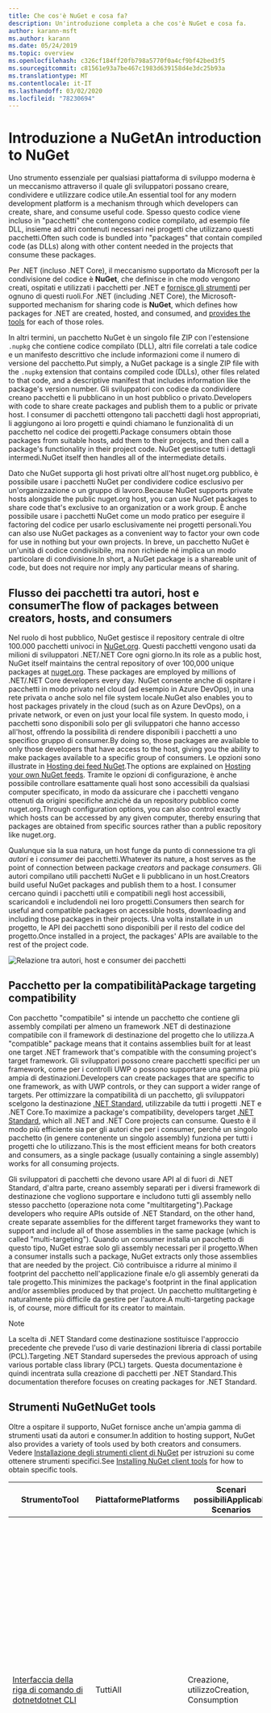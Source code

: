 ```yaml
---
title: Che cos'è NuGet e cosa fa?
description: Un'introduzione completa a che cos'è NuGet e cosa fa.
author: karann-msft
ms.author: karann
ms.date: 05/24/2019
ms.topic: overview
ms.openlocfilehash: c326cf184ff20fb798a5770f0a4cf9bf42bed3f5
ms.sourcegitcommit: c81561e93a7be467c1983d639158d4e3dc25b93a
ms.translationtype: MT
ms.contentlocale: it-IT
ms.lasthandoff: 03/02/2020
ms.locfileid: "78230694"
---
```

# <a name="an-introduction-to-nuget"></a><span data-ttu-id="041c3-103">Introduzione a NuGet</span><span class="sxs-lookup"><span data-stu-id="041c3-103">An introduction to NuGet</span></span>

<span data-ttu-id="041c3-104">Uno strumento essenziale per qualsiasi piattaforma di sviluppo moderna è un meccanismo attraverso il quale gli sviluppatori possano creare, condividere e utilizzare codice utile.</span><span class="sxs-lookup"><span data-stu-id="041c3-104">An essential tool for any modern development platform is a mechanism through which developers can create, share, and consume useful code.</span></span> <span data-ttu-id="041c3-105">Spesso questo codice viene incluso in "pacchetti" che contengono codice compilato, ad esempio file DLL, insieme ad altri contenuti necessari nei progetti che utilizzano questi pacchetti.</span><span class="sxs-lookup"><span data-stu-id="041c3-105">Often such code is bundled into "packages" that contain compiled code (as DLLs) along with other content needed in the projects that consume these packages.</span></span>

<span data-ttu-id="041c3-106">Per .NET (incluso .NET Core), il meccanismo supportato da Microsoft per la condivisione del codice è **NuGet**, che definisce in che modo vengono creati, ospitati e utilizzati i pacchetti per .NET e [fornisce gli strumenti](install-nuget-client-tools.md) per ognuno di questi ruoli.</span><span class="sxs-lookup"><span data-stu-id="041c3-106">For .NET (including .NET Core), the Microsoft-supported mechanism for sharing code is **NuGet**, which defines how packages for .NET are created, hosted, and consumed, and [provides the tools](install-nuget-client-tools.md) for each of those roles.</span></span>

<span data-ttu-id="041c3-107">In altri termini, un pacchetto NuGet è un singolo file ZIP con l'estensione `.nupkg` che contiene codice compilato (DLL), altri file correlati a tale codice e un manifesto descrittivo che include informazioni come il numero di versione del pacchetto.</span><span class="sxs-lookup"><span data-stu-id="041c3-107">Put simply, a NuGet package is a single ZIP file with the `.nupkg` extension that contains compiled code (DLLs), other files related to that code, and a descriptive manifest that includes information like the package's version number.</span></span> <span data-ttu-id="041c3-108">Gli sviluppatori con codice da condividere creano pacchetti e li pubblicano in un host pubblico o privato.</span><span class="sxs-lookup"><span data-stu-id="041c3-108">Developers with code to share create packages and publish them to a public or private host.</span></span> <span data-ttu-id="041c3-109">I consumer di pacchetti ottengono tali pacchetti dagli host appropriati, li aggiungono ai loro progetti e quindi chiamano le funzionalità di un pacchetto nel codice dei progetti.</span><span class="sxs-lookup"><span data-stu-id="041c3-109">Package consumers obtain those packages from suitable hosts, add them to their projects, and then call a package's functionality in their project code.</span></span> <span data-ttu-id="041c3-110">NuGet gestisce tutti i dettagli intermedi.</span><span class="sxs-lookup"><span data-stu-id="041c3-110">NuGet itself then handles all of the intermediate details.</span></span>

<span data-ttu-id="041c3-111">Dato che NuGet supporta gli host privati oltre all'host nuget.org pubblico, è possibile usare i pacchetti NuGet per condividere codice esclusivo per un'organizzazione o un gruppo di lavoro.</span><span class="sxs-lookup"><span data-stu-id="041c3-111">Because NuGet supports private hosts alongside the public nuget.org host, you can use NuGet packages to share code that's exclusive to an organization or a work group.</span></span> <span data-ttu-id="041c3-112">È anche possibile usare i pacchetti NuGet come un modo pratico per eseguire il factoring del codice per usarlo esclusivamente nei progetti personali.</span><span class="sxs-lookup"><span data-stu-id="041c3-112">You can also use NuGet packages as a convenient way to factor your own code for use in nothing but your own projects.</span></span> <span data-ttu-id="041c3-113">In breve, un pacchetto NuGet è un'unità di codice condivisibile, ma non richiede né implica un modo particolare di condivisione.</span><span class="sxs-lookup"><span data-stu-id="041c3-113">In short, a NuGet package is a shareable unit of code, but does not require nor imply any particular means of sharing.</span></span>

## <a name="the-flow-of-packages-between-creators-hosts-and-consumers"></a><span data-ttu-id="041c3-114">Flusso dei pacchetti tra autori, host e consumer</span><span class="sxs-lookup"><span data-stu-id="041c3-114">The flow of packages between creators, hosts, and consumers</span></span>

<span data-ttu-id="041c3-115">Nel ruolo di host pubblico, NuGet gestisce il repository centrale di oltre 100.000 pacchetti univoci in [NuGet.org](https://www.nuget.org). Questi pacchetti vengono usati da milioni di sviluppatori .NET/.NET Core ogni giorno.</span><span class="sxs-lookup"><span data-stu-id="041c3-115">In its role as a public host, NuGet itself maintains the central repository of over 100,000 unique packages at [nuget.org](https://www.nuget.org). These packages are employed by millions of .NET/.NET Core developers every day.</span></span> <span data-ttu-id="041c3-116">NuGet consente anche di ospitare i pacchetti in modo privato nel cloud (ad esempio in Azure DevOps), in una rete privata o anche solo nel file system locale.</span><span class="sxs-lookup"><span data-stu-id="041c3-116">NuGet also enables you to host packages privately in the cloud (such as on Azure DevOps), on a private network, or even on just your local file system.</span></span> <span data-ttu-id="041c3-117">In questo modo, i pacchetti sono disponibili solo per gli sviluppatori che hanno accesso all'host, offrendo la possibilità di rendere disponibili i pacchetti a uno specifico gruppo di consumer.</span><span class="sxs-lookup"><span data-stu-id="041c3-117">By doing so, those packages are available to only those developers that have access to the host, giving you the ability to make packages available to a specific group of consumers.</span></span> <span data-ttu-id="041c3-118">Le opzioni sono illustrate in [Hosting dei feed NuGet](hosting-packages/overview.md).</span><span class="sxs-lookup"><span data-stu-id="041c3-118">The options are explained on [Hosting your own NuGet feeds](hosting-packages/overview.md).</span></span> <span data-ttu-id="041c3-119">Tramite le opzioni di configurazione, è anche possibile controllare esattamente quali host sono accessibili da qualsiasi computer specificato, in modo da assicurare che i pacchetti vengano ottenuti da origini specifiche anziché da un repository pubblico come nuget.org.</span><span class="sxs-lookup"><span data-stu-id="041c3-119">Through configuration options, you can also control exactly which hosts can be accessed by any given computer, thereby ensuring that packages are obtained from specific sources rather than a public repository like nuget.org.</span></span>

<span data-ttu-id="041c3-120">Qualunque sia la sua natura, un host funge da punto di connessione tra gli *autori* e i *consumer* dei pacchetti.</span><span class="sxs-lookup"><span data-stu-id="041c3-120">Whatever its nature, a host serves as the point of connection between package *creators* and package *consumers*.</span></span> <span data-ttu-id="041c3-121">Gli autori compilano utili pacchetti NuGet e li pubblicano in un host.</span><span class="sxs-lookup"><span data-stu-id="041c3-121">Creators build useful NuGet packages and publish them to a host.</span></span> <span data-ttu-id="041c3-122">I consumer cercano quindi i pacchetti utili e compatibili negli host accessibili, scaricandoli e includendoli nei loro progetti.</span><span class="sxs-lookup"><span data-stu-id="041c3-122">Consumers then search for useful and compatible packages on accessible hosts, downloading and including those packages in their projects.</span></span> <span data-ttu-id="041c3-123">Una volta installate in un progetto, le API dei pacchetti sono disponibili per il resto del codice del progetto.</span><span class="sxs-lookup"><span data-stu-id="041c3-123">Once installed in a project, the packages' APIs are available to the rest of the project code.</span></span>

![Relazione tra autori, host e consumer dei pacchetti](media/nuget-roles.png)

## <a name="package-targeting-compatibility"></a><span data-ttu-id="041c3-125">Pacchetto per la compatibilità</span><span class="sxs-lookup"><span data-stu-id="041c3-125">Package targeting compatibility</span></span>

<span data-ttu-id="041c3-126">Con pacchetto "compatibile" si intende un pacchetto che contiene gli assembly compilati per almeno un framework .NET di destinazione compatibile con il framework di destinazione del progetto che lo utilizza.</span><span class="sxs-lookup"><span data-stu-id="041c3-126">A "compatible" package means that it contains assemblies built for at least one target .NET framework that's compatible with the consuming project's target framework.</span></span> <span data-ttu-id="041c3-127">Gli sviluppatori possono creare pacchetti specifici per un framework, come per i controlli UWP o possono supportare una gamma più ampia di destinazioni.</span><span class="sxs-lookup"><span data-stu-id="041c3-127">Developers can create packages that are specific to one framework, as with UWP controls, or they can support a wider range of targets.</span></span> <span data-ttu-id="041c3-128">Per ottimizzare la compatibilità di un pacchetto, gli sviluppatori scelgono la destinazione [.NET Standard](/dotnet/standard/net-standard), utilizzabile da tutti i progetti .NET e .NET Core.</span><span class="sxs-lookup"><span data-stu-id="041c3-128">To maximize a package's compatibility, developers target [.NET Standard](/dotnet/standard/net-standard), which all .NET and .NET Core projects can consume.</span></span> <span data-ttu-id="041c3-129">Questo è il modo più efficiente sia per gli autori che per i consumer, perché un singolo pacchetto (in genere contenente un singolo assembly) funziona per tutti i progetti che lo utilizzano.</span><span class="sxs-lookup"><span data-stu-id="041c3-129">This is the most efficient means for both creators and consumers, as a single package (usually containing a single assembly) works for all consuming projects.</span></span>

<span data-ttu-id="041c3-130">Gli sviluppatori di pacchetti che devono usare API al di fuori di .NET Standard, d'altra parte, creano assembly separati per i diversi framework di destinazione che vogliono supportare e includono tutti gli assembly nello stesso pacchetto (operazione nota come "multitargeting").</span><span class="sxs-lookup"><span data-stu-id="041c3-130">Package developers who require APIs outside of .NET Standard, on the other hand, create separate assemblies for the different target frameworks they want to support and include all of those assemblies in the same package (which is called "multi-targeting").</span></span> <span data-ttu-id="041c3-131">Quando un consumer installa un pacchetto di questo tipo, NuGet estrae solo gli assembly necessari per il progetto.</span><span class="sxs-lookup"><span data-stu-id="041c3-131">When a consumer installs such a package, NuGet extracts only those assemblies that are needed by the project.</span></span> <span data-ttu-id="041c3-132">Ciò contribuisce a ridurre al minimo il footprint del pacchetto nell'applicazione finale e/o gli assembly generati da tale progetto.</span><span class="sxs-lookup"><span data-stu-id="041c3-132">This minimizes the package's footprint in the final application and/or assemblies produced by that project.</span></span> <span data-ttu-id="041c3-133">Un pacchetto multitargeting è naturalmente più difficile da gestire per l'autore.</span><span class="sxs-lookup"><span data-stu-id="041c3-133">A multi-targeting package is, of course, more difficult for its creator to maintain.</span></span>

> [!Note]
> <span data-ttu-id="041c3-134">La scelta di .NET Standard come destinazione sostituisce l'approccio precedente che prevede l'uso di varie destinazioni libreria di classi portabile (PCL).</span><span class="sxs-lookup"><span data-stu-id="041c3-134">Targeting .NET Standard supersedes the previous approach of using various portable class library (PCL) targets.</span></span> <span data-ttu-id="041c3-135">Questa documentazione è quindi incentrata sulla creazione di pacchetti per .NET Standard.</span><span class="sxs-lookup"><span data-stu-id="041c3-135">This documentation therefore focuses on creating packages for .NET Standard.</span></span>

## <a name="nuget-tools"></a><span data-ttu-id="041c3-136">Strumenti NuGet</span><span class="sxs-lookup"><span data-stu-id="041c3-136">NuGet tools</span></span>

<span data-ttu-id="041c3-137">Oltre a ospitare il supporto, NuGet fornisce anche un'ampia gamma di strumenti usati da autori e consumer.</span><span class="sxs-lookup"><span data-stu-id="041c3-137">In addition to hosting support, NuGet also provides a variety of tools used by both creators and consumers.</span></span> <span data-ttu-id="041c3-138">Vedere [Installazione degli strumenti client di NuGet](install-nuget-client-tools.md) per istruzioni su come ottenere strumenti specifici.</span><span class="sxs-lookup"><span data-stu-id="041c3-138">See [Installing NuGet client tools](install-nuget-client-tools.md) for how to obtain specific tools.</span></span>

| <span data-ttu-id="041c3-139">Strumento</span><span class="sxs-lookup"><span data-stu-id="041c3-139">Tool</span></span> | <span data-ttu-id="041c3-140">Piattaforme</span><span class="sxs-lookup"><span data-stu-id="041c3-140">Platforms</span></span> | <span data-ttu-id="041c3-141">Scenari possibili</span><span class="sxs-lookup"><span data-stu-id="041c3-141">Applicable Scenarios</span></span> | <span data-ttu-id="041c3-142">Descrizione</span><span class="sxs-lookup"><span data-stu-id="041c3-142">Description</span></span> |
| --- | --- | --- | --- |
| [<span data-ttu-id="041c3-143">Interfaccia della riga di comando di dotnet</span><span class="sxs-lookup"><span data-stu-id="041c3-143">dotnet CLI</span></span>](consume-packages/install-use-packages-dotnet-cli.md) | <span data-ttu-id="041c3-144">Tutti</span><span class="sxs-lookup"><span data-stu-id="041c3-144">All</span></span> | <span data-ttu-id="041c3-145">Creazione, utilizzo</span><span class="sxs-lookup"><span data-stu-id="041c3-145">Creation, Consumption</span></span> | <span data-ttu-id="041c3-146">Strumento della riga di comando per librerie .NET Core e .NET Standard e per progetti in stile SDK destinati a .NET Framework (vedere [Attributo Sdk](/dotnet/core/tools/csproj#additions)).</span><span class="sxs-lookup"><span data-stu-id="041c3-146">CLI tool for .NET Core and .NET Standard libraries, and for SDK-style projects that target .NET Framework (see [SDK attribute](/dotnet/core/tools/csproj#additions)).</span></span> <span data-ttu-id="041c3-147">Fornisce determinate funzionalità dell'interfaccia della riga di comando di NuGet direttamente all'interno della toolchain di .NET Core.</span><span class="sxs-lookup"><span data-stu-id="041c3-147">Provides certain NuGet CLI capabilities directly within the .NET Core tool chain.</span></span> <span data-ttu-id="041c3-148">Come per l'interfaccia della riga di comando di `nuget.exe`, l'interfaccia della riga di comando di dotnet non interagisce con i progetti di Visual Studio.</span><span class="sxs-lookup"><span data-stu-id="041c3-148">As with the `nuget.exe` CLI, the dotnet CLI does not interact with Visual Studio projects.</span></span> |
| [<span data-ttu-id="041c3-149">Interfaccia della riga di comando di nuget.exe</span><span class="sxs-lookup"><span data-stu-id="041c3-149">nuget.exe CLI</span></span>](consume-packages/install-use-packages-nuget-cli.md) | <span data-ttu-id="041c3-150">Tutti</span><span class="sxs-lookup"><span data-stu-id="041c3-150">All</span></span> | <span data-ttu-id="041c3-151">Creazione, utilizzo</span><span class="sxs-lookup"><span data-stu-id="041c3-151">Creation, Consumption</span></span> | <span data-ttu-id="041c3-152">Strumento della riga di comando per librerie .NET Framework e per i progetti non in stile SDK destinati alle librerie .NET Standard.</span><span class="sxs-lookup"><span data-stu-id="041c3-152">CLI tool for .NET Framework libraries and non-SDK-style projects that target .NET Standard libraries.</span></span> <span data-ttu-id="041c3-153">Fornisce tutte le funzionalità di NuGet, con alcuni comandi applicabili in modo specifico agli autori dei pacchetti, altri applicabili solo ai consumer e altri ancora applicabili a entrambi.</span><span class="sxs-lookup"><span data-stu-id="041c3-153">Provides all NuGet capabilities, with some commands applying specifically to package creators, some applying only to consumers, and others applying to both.</span></span> <span data-ttu-id="041c3-154">Ad esempio, gli autori dei pacchetti usano il comando `nuget pack` per creare un pacchetto da vari assembly e file correlati, i consumer dei pacchetti usano `nuget install` per includere i pacchetti in una cartella di progetto e tutti gli utenti usano `nuget config` per impostare le variabili di configurazione di NuGet.</span><span class="sxs-lookup"><span data-stu-id="041c3-154">For example, package creators use the `nuget pack` command to create a package from various assemblies and related files, package consumers use `nuget install` to include packages in a project folder, and everyone uses `nuget config` to set NuGet configuration variables.</span></span> <span data-ttu-id="041c3-155">In quanto strumento indipendente dalla piattaforma, l'interfaccia della riga di comando di NuGet non interagisce con i progetti di Visual Studio.</span><span class="sxs-lookup"><span data-stu-id="041c3-155">As a platform-agnostic tool, the NuGet CLI does not interact with Visual Studio projects.</span></span> |
| [<span data-ttu-id="041c3-156">Console di gestione pacchetti</span><span class="sxs-lookup"><span data-stu-id="041c3-156">Package Manager Console</span></span>](consume-packages/install-use-packages-powershell.md) | <span data-ttu-id="041c3-157">Visual Studio su Windows</span><span class="sxs-lookup"><span data-stu-id="041c3-157">Visual Studio on Windows</span></span> | <span data-ttu-id="041c3-158">Consumo</span><span class="sxs-lookup"><span data-stu-id="041c3-158">Consumption</span></span> | <span data-ttu-id="041c3-159">Fornisce i [comandi di PowerShell](reference/Powershell-Reference.md) per l'installazione e la gestione dei pacchetti nei progetti Visual Studio.</span><span class="sxs-lookup"><span data-stu-id="041c3-159">Provides [PowerShell commands](reference/Powershell-Reference.md) for installing and managing packages in Visual Studio projects.</span></span> |
| [<span data-ttu-id="041c3-160">Interfaccia utente di Gestione pacchetti</span><span class="sxs-lookup"><span data-stu-id="041c3-160">Package Manager UI</span></span>](consume-packages/install-use-packages-visual-studio.md) | <span data-ttu-id="041c3-161">Visual Studio su Windows</span><span class="sxs-lookup"><span data-stu-id="041c3-161">Visual Studio on Windows</span></span> | <span data-ttu-id="041c3-162">Consumo</span><span class="sxs-lookup"><span data-stu-id="041c3-162">Consumption</span></span> | <span data-ttu-id="041c3-163">Fornisce un'interfaccia utente di facile utilizzo per l'installazione e la gestione dei pacchetti nei progetti Visual Studio.</span><span class="sxs-lookup"><span data-stu-id="041c3-163">Provides an easy-to-use UI for installing and managing packages in Visual Studio projects.</span></span> |
| [<span data-ttu-id="041c3-164">Interfaccia utente di Gestisci pacchetti NuGet</span><span class="sxs-lookup"><span data-stu-id="041c3-164">Manage NuGet UI</span></span>](/visualstudio/mac/nuget-walkthrough) | <span data-ttu-id="041c3-165">Visual Studio per Mac</span><span class="sxs-lookup"><span data-stu-id="041c3-165">Visual Studio for Mac</span></span> | <span data-ttu-id="041c3-166">Consumo</span><span class="sxs-lookup"><span data-stu-id="041c3-166">Consumption</span></span> | <span data-ttu-id="041c3-167">Fornisce un'interfaccia utente di semplice utilizzo per l'installazione e la gestione dei pacchetti nei progetti di Visual Studio per Mac.</span><span class="sxs-lookup"><span data-stu-id="041c3-167">Provide an easy-to-use UI for installing and managing packages in Visual Studio for Mac projects.</span></span> |
| [<span data-ttu-id="041c3-168">MSBuild</span><span class="sxs-lookup"><span data-stu-id="041c3-168">MSBuild</span></span>](reference/msbuild-targets.md) | <span data-ttu-id="041c3-169">Windows</span><span class="sxs-lookup"><span data-stu-id="041c3-169">Windows</span></span> | <span data-ttu-id="041c3-170">Creazione, utilizzo</span><span class="sxs-lookup"><span data-stu-id="041c3-170">Creation, Consumption</span></span> | <span data-ttu-id="041c3-171">Fornisce la possibilità di creare pacchetti e ripristinare quelli usati in un progetto direttamente tramite la toolchain di MSBuild.</span><span class="sxs-lookup"><span data-stu-id="041c3-171">Provides the ability to create packages and restore packages used in a project directly through the MSBuild tool chain.</span></span> |

<span data-ttu-id="041c3-172">Come si può notare, gli strumenti NuGet da usare variano notevolmente in base al fatto che si stiano creando, utilizzando o pubblicando i pacchetti, oltre che in base alla piattaforma in uso.</span><span class="sxs-lookup"><span data-stu-id="041c3-172">As you can see, the NuGet tools you work with depend greatly on whether you're creating, consuming, or publishing packages, and the platform on which you're working.</span></span> <span data-ttu-id="041c3-173">Gli autori dei pacchetti in genere sono anche consumer, dal momento che compilano sulla base di funzionalità disponibili in altri pacchetti NuGet.</span><span class="sxs-lookup"><span data-stu-id="041c3-173">Package creators are typically also consumers, as they build on top of functionality that exists in other NuGet packages.</span></span> <span data-ttu-id="041c3-174">E tali pacchetti, naturalmente, possono dipendere a loro volta da altri.</span><span class="sxs-lookup"><span data-stu-id="041c3-174">And those packages, of course, may in turn depend on still others.</span></span>

<span data-ttu-id="041c3-175">Per altre informazioni, iniziare con gli articoli [Flusso di lavoro della creazione di pacchetti](create-packages/Overview-and-Workflow.md) e [Flusso di lavoro dell'utilizzo di pacchetti](consume-packages/Overview-and-Workflow.md).</span><span class="sxs-lookup"><span data-stu-id="041c3-175">For more information, start with the [Package creation workflow](create-packages/Overview-and-Workflow.md) and [Package consumption workflow](consume-packages/Overview-and-Workflow.md) articles.</span></span>

## <a name="managing-dependencies"></a><span data-ttu-id="041c3-176">Gestione delle dipendenze</span><span class="sxs-lookup"><span data-stu-id="041c3-176">Managing dependencies</span></span>

<span data-ttu-id="041c3-177">La possibilità di riutilizzare facilmente il lavoro di altri utenti è una delle funzionalità più utili di un sistema di gestione pacchetti.</span><span class="sxs-lookup"><span data-stu-id="041c3-177">The ability to easily build on the work of others is one of most powerful features of a package management system.</span></span> <span data-ttu-id="041c3-178">Di conseguenza, la maggior parte delle operazioni eseguite da NuGet è correlata alla gestione di tale albero delle dipendenze, o "grafico", per conto di un progetto.</span><span class="sxs-lookup"><span data-stu-id="041c3-178">Accordingly, much of what NuGet does is managing that dependency tree or "graph" on behalf of a project.</span></span> <span data-ttu-id="041c3-179">Detto in parole più semplici, sarà necessario preoccuparsi solo dei pacchetti che si usano direttamente in un progetto.</span><span class="sxs-lookup"><span data-stu-id="041c3-179">Simply said, you need only concern yourself with those packages that you're directly using in a project.</span></span> <span data-ttu-id="041c3-180">Se uno di questi pacchetti utilizza altri pacchetti (che possono a loro volta utilizzare altri pacchetti), NuGet si occupa di tutte queste dipendenze di livello inferiore.</span><span class="sxs-lookup"><span data-stu-id="041c3-180">If any of those packages themselves consume other packages (which can, in turn, consume still others), NuGet takes care of all those down-level dependencies.</span></span>

<span data-ttu-id="041c3-181">La figura seguente mostra un progetto che dipende da cinque pacchetti, che a loro volta dipendono da un numero di altri pacchetti.</span><span class="sxs-lookup"><span data-stu-id="041c3-181">The following image shows a project that depends on five packages, which in turn depend on a number of others.</span></span>

![Esempio di grafico dipendenze di NuGet per un progetto .NET](media/dependency-graph.png)

<span data-ttu-id="041c3-183">Si noti che alcuni pacchetti compaiono più volte nel grafico dipendenze.</span><span class="sxs-lookup"><span data-stu-id="041c3-183">Notice that some packages appear multiple times in the dependency graph.</span></span> <span data-ttu-id="041c3-184">Ad esempio, sono visibili tre diversi consumer del pacchetto B e ogni consumer potrebbe anche specificare una versione diversa per tale pacchetto (non riportato nella figura).</span><span class="sxs-lookup"><span data-stu-id="041c3-184">For example, there are three different consumers of package B, and each consumer might also specify a different version for that package (not shown).</span></span> <span data-ttu-id="041c3-185">Si tratta di una situazione comune, in particolare per i pacchetti usati diffusamente.</span><span class="sxs-lookup"><span data-stu-id="041c3-185">This is a common occurrence, especially for widely-used packages.</span></span> <span data-ttu-id="041c3-186">Fortunatamente NuGet esegue tutte le operazioni necessarie per determinare esattamente quale versione del pacchetto B soddisfi tutti i consumer.</span><span class="sxs-lookup"><span data-stu-id="041c3-186">NuGet fortunately does all the hard work to determine exactly which version of package B satisfies all consumers.</span></span> <span data-ttu-id="041c3-187">NuGet fa quindi lo stesso per tutti gli altri pacchetti, indipendentemente dal livello di profondità del grafico dipendenze.</span><span class="sxs-lookup"><span data-stu-id="041c3-187">NuGet then does the same for all other packages, no matter how deep the dependency graph.</span></span>

<span data-ttu-id="041c3-188">Per maggiori dettagli sul funzionamento di questo servizio in NuGet, vedere [Risoluzione delle dipendenze](concepts/dependency-resolution.md).</span><span class="sxs-lookup"><span data-stu-id="041c3-188">For more details on how NuGet performs this service, see [Dependency resolution](concepts/dependency-resolution.md).</span></span>

## <a name="tracking-references-and-restoring-packages"></a><span data-ttu-id="041c3-189">Rilevamento dei riferimenti e ripristino dei pacchetti</span><span class="sxs-lookup"><span data-stu-id="041c3-189">Tracking references and restoring packages</span></span>

<span data-ttu-id="041c3-190">Dal momento che i progetti possono essere spostati facilmente tra computer degli sviluppatori, repository del controllo del codice sorgente, server di compilazione e così via, è estremamente poco pratico mantenere gli assembly binari dei pacchetti NuGet associati direttamente a un progetto.</span><span class="sxs-lookup"><span data-stu-id="041c3-190">Because projects can easily move between developer computers, source control repositories, build servers, and so forth, it's highly impractical to keep the binary assemblies of NuGet packages directly bound to a project.</span></span> <span data-ttu-id="041c3-191">In questo modo, ogni copia del progetto avrebbe dimensioni inutilmente molto grandi, con conseguente spreco di spazio nei repository del controllo del codice sorgente.</span><span class="sxs-lookup"><span data-stu-id="041c3-191">Doing so would make each copy of the project unnecessarily bloated (and thereby waste space in source control repositories).</span></span> <span data-ttu-id="041c3-192">Risulterebbe anche molto difficile aggiornare i file binari del pacchetto a versioni più recenti, perché gli aggiornamenti dovrebbero essere applicati a tutte le copie del progetto.</span><span class="sxs-lookup"><span data-stu-id="041c3-192">It would also make it very difficult to update package binaries to newer versions as updates would have to be applied across all copies of the project.</span></span>

<span data-ttu-id="041c3-193">NuGet gestisce invece un semplice elenco di riferimento dei pacchetti da cui dipende un progetto, incluse sia le dipendenze di primo livello che quelle di livello inferiore.</span><span class="sxs-lookup"><span data-stu-id="041c3-193">NuGet instead maintains a simple reference list of the packages upon which a project depends, including both top-level and down-level dependencies.</span></span> <span data-ttu-id="041c3-194">Ovvero, quando si installa un pacchetto da un host in un progetto, NuGet registra l'identificatore del pacchetto e il numero di versione nell'elenco di riferimento.</span><span class="sxs-lookup"><span data-stu-id="041c3-194">That is, whenever you install a package from some host into a project, NuGet records the package identifier and version number in the reference list.</span></span> <span data-ttu-id="041c3-195">La disinstallazione di un pacchetto è naturalmente rimossa dall'elenco. NuGet fornisce quindi un mezzo per ripristinare tutti i pacchetti a cui si fa riferimento su richiesta, come descritto in [ripristino di pacchetti](consume-packages/package-restore.md).</span><span class="sxs-lookup"><span data-stu-id="041c3-195">(Uninstalling a package, of course, removes it from the list.) NuGet then provides a means to restore all referenced packages upon request, as described on [Package restore](consume-packages/package-restore.md).</span></span>

![Nell'installazione del pacchetto viene creato un elenco di riferimenti NuGet che può essere usato per ripristinare i pacchetti in un'altra posizione.](media/nuget-restore.png)

<span data-ttu-id="041c3-197">Con solo questo elenco di riferimenti, NuGet può quindi reinstallare, ovvero &mdash;ripristinare \*, successivamente tutti questi pacchetti da host pubblici e/o privati.</span><span class="sxs-lookup"><span data-stu-id="041c3-197">With only the reference list, NuGet can then reinstall&mdash;that is, *restore*&mdash;all of those packages from public and/or private hosts at any later time.</span></span> <span data-ttu-id="041c3-198">Quando si esegue il commit di un progetto nel controllo del codice sorgente o lo si condivide in qualsiasi altro modo, è necessario includere solo l'elenco dei riferimenti e non occorre escludere eventuali file binari dei pacchetti (vedere [Pacchetti e controllo del codice sorgente](consume-packages/packages-and-source-control.md)).</span><span class="sxs-lookup"><span data-stu-id="041c3-198">When committing a project to source control, or sharing it in some other way, you include only the reference list and exclude any package binaries (see [Packages and source control](consume-packages/packages-and-source-control.md).)</span></span>

<span data-ttu-id="041c3-199">Il computer che riceve un progetto, ad esempio un server di compilazione che ottiene una copia del progetto come parte di un sistema di distribuzione automatica, chiede semplicemente a NuGet di ripristinare le dipendenze ogni volta che sono necessarie.</span><span class="sxs-lookup"><span data-stu-id="041c3-199">The computer that receives a project, such as a build server obtaining a copy of the project as part of an automated deployment system, simply asks NuGet to restore dependencies whenever they're needed.</span></span> <span data-ttu-id="041c3-200">Sistemi di compilazione come Azure DevOps prevedono passaggi di "ripristino NuGet" per questo esatto scopo.</span><span class="sxs-lookup"><span data-stu-id="041c3-200">Build systems like Azure DevOps provide "NuGet restore" steps for this exact purpose.</span></span> <span data-ttu-id="041c3-201">Analogamente, quando gli sviluppatori ottengono una copia di un progetto (come avviene nel caso della clonazione di un repository), possono richiamare un comando come `nuget restore` (interfaccia della riga di comando di NuGet), `dotnet restore` (interfaccia della riga di comando di dotnet), o `Install-Package` (console di Gestione pacchetti) per ottenere tutti i pacchetti necessari.</span><span class="sxs-lookup"><span data-stu-id="041c3-201">Similarly, when developers obtain a copy of a project (as when cloning a repository), they can invoke command like `nuget restore` (NuGet CLI), `dotnet restore` (dotnet CLI), or `Install-Package` (Package Manager Console) to obtain all the necessary packages.</span></span> <span data-ttu-id="041c3-202">Visual Studio, per la propria parte, ripristina automaticamente i pacchetti quando compila un progetto, a condizione che il ripristino automatico sia abilitato, come descritto in [Ripristino di pacchetti](consume-packages/package-restore.md).</span><span class="sxs-lookup"><span data-stu-id="041c3-202">Visual Studio, for its part, automatically restores packages when building a project (provided that automatic restore is enabled, as described on [Package restore](consume-packages/package-restore.md)).</span></span>

<span data-ttu-id="041c3-203">Chiaramente, quindi, il ruolo primario di NuGet in cui gli sviluppatori sono coinvolti è la gestione di tale elenco di riferimenti per conto del progetto e la disponibilità di strumenti per ripristinare (e aggiornare) in modo efficiente tali pacchetti con riferimenti.</span><span class="sxs-lookup"><span data-stu-id="041c3-203">Clearly, then, NuGet's primary role where developers are concerned is maintaining that reference list on behalf of your project and providing the means to efficiently restore (and update) those referenced packages.</span></span> <span data-ttu-id="041c3-204">Questo elenco viene mantenuto in uno di due *formati di gestione dei pacchetti*:</span><span class="sxs-lookup"><span data-stu-id="041c3-204">This list is maintained in one of two *package management formats*, as they're called:</span></span>

- <span data-ttu-id="041c3-205">[PackageReference](consume-packages/package-references-in-project-files.md) (o "riferimenti ai pacchetti nei file di progetto") | *(NuGet 4.0+)* Gestisce un elenco di dipendenze di livello superiore di un progetto direttamente all'interno del file di progetto, pertanto non occorre un file separato.</span><span class="sxs-lookup"><span data-stu-id="041c3-205">[PackageReference](consume-packages/package-references-in-project-files.md) (or "package references in project files") | *(NuGet 4.0+)* Maintains a list of a project's top-level dependencies directly within the project file, so no separate file is needed.</span></span> <span data-ttu-id="041c3-206">Un file associato, `obj/project.assets.json`, viene generato dinamicamente per gestire il grafico delle dipendenze complessive dei pacchetti usati da un progetto insieme a tutte le dipendenze di livello inferiore.</span><span class="sxs-lookup"><span data-stu-id="041c3-206">An associated file, `obj/project.assets.json`, is dynamically generated to manage the overall dependency graph of the packages that a project uses along with all down-level dependencies.</span></span> <span data-ttu-id="041c3-207">PackageReference viene sempre usato dai progetti .NET Core.</span><span class="sxs-lookup"><span data-stu-id="041c3-207">PackageReference is always used by .NET Core projects.</span></span>

- <span data-ttu-id="041c3-208">[`packages.config`](reference/packages-config.md): *(NuGet 1.0+)* File XML che gestisce un elenco completo di tutte le dipendenze nel progetto, incluse le dipendenze di altri pacchetti installati.</span><span class="sxs-lookup"><span data-stu-id="041c3-208">[`packages.config`](reference/packages-config.md): *(NuGet 1.0+)* An XML file that maintains a flat list of all dependencies in the project, including the dependencies of other installed packages.</span></span> <span data-ttu-id="041c3-209">I pacchetti installati o ripristinati vengono archiviati in una cartella `packages`.</span><span class="sxs-lookup"><span data-stu-id="041c3-209">Installed or restored packages are stored in a `packages` folder.</span></span>

<span data-ttu-id="041c3-210">Il formato di gestione dei pacchetti usato in un determinato progetto dipende dal tipo di progetto e dalla versione di NuGet (e/o Visual Studio) disponibile.</span><span class="sxs-lookup"><span data-stu-id="041c3-210">Which package management format is employed in any given project depends on the project type, and the available version of NuGet (and/or Visual Studio).</span></span> <span data-ttu-id="041c3-211">Per verificare il formato in uso, è sufficiente cercare `packages.config` nella radice del progetto dopo l'installazione del primo pacchetto.</span><span class="sxs-lookup"><span data-stu-id="041c3-211">To check what format is being used, simply look for `packages.config` in the project root after installing your first package.</span></span> <span data-ttu-id="041c3-212">Se tale file non è disponibile, cercare direttamente un elemento \<PackageReference\> nel file di progetto.</span><span class="sxs-lookup"><span data-stu-id="041c3-212">If you don't have that file, look in the project file directly for a \<PackageReference\> element.</span></span>

<span data-ttu-id="041c3-213">Se è possibile scegliere, è consigliabile usare PackageReference.</span><span class="sxs-lookup"><span data-stu-id="041c3-213">When you have a choice, we recommend using PackageReference.</span></span> <span data-ttu-id="041c3-214">Il file `packages.config` viene mantenuto per applicazioni legacy e non è più in fase di sviluppo attivo.</span><span class="sxs-lookup"><span data-stu-id="041c3-214">`packages.config` is maintained for legacy purposes and is no longer under active development.</span></span>

> [!Tip]
> <span data-ttu-id="041c3-215">Vari comandi dell'interfaccia della riga di comando `nuget.exe`, ad esempio `nuget install`, non aggiungono automaticamente il pacchetto all'elenco di riferimenti.</span><span class="sxs-lookup"><span data-stu-id="041c3-215">Various `nuget.exe` CLI commands, like `nuget install`, do not automatically add the package to the reference list.</span></span> <span data-ttu-id="041c3-216">L'elenco viene aggiornato quando si installa un pacchetto con Gestione pacchetti di Visual Studio (interfaccia utente o console) e con l'interfaccia della riga di comando `dotnet.exe`.</span><span class="sxs-lookup"><span data-stu-id="041c3-216">The list is updated when installing a package with the Visual Studio Package Manager (UI or Console), and with `dotnet.exe` CLI.</span></span>

## <a name="what-else-does-nuget-do"></a><span data-ttu-id="041c3-217">Che cos'altro fa NuGet?</span><span class="sxs-lookup"><span data-stu-id="041c3-217">What else does NuGet do?</span></span>

<span data-ttu-id="041c3-218">Finora sono state presentate le caratteristiche seguenti di NuGet:</span><span class="sxs-lookup"><span data-stu-id="041c3-218">So far you've learned the following characteristics of NuGet:</span></span>

- <span data-ttu-id="041c3-219">NuGet offre il repository centrale nuget.org con supporto per l'hosting privato.</span><span class="sxs-lookup"><span data-stu-id="041c3-219">NuGet provides the central nuget.org repository with support for private hosting.</span></span>
- <span data-ttu-id="041c3-220">NuGet offre gli strumenti di cui gli sviluppatori hanno bisogno per creare, pubblicare e utilizzare i pacchetti.</span><span class="sxs-lookup"><span data-stu-id="041c3-220">NuGet provides the tools developers need for creating, publishing, and consuming packages.</span></span>
- <span data-ttu-id="041c3-221">Cosa ancora più importante, NuGet gestisce un elenco dei riferimenti dei pacchetti usati in un progetto, consentendo di ripristinare e aggiornare i pacchetti da tale elenco.</span><span class="sxs-lookup"><span data-stu-id="041c3-221">Most importantly, NuGet maintains a reference list of packages used in a project and the ability to restore and update those packages from that list.</span></span>

<span data-ttu-id="041c3-222">Per assicurare l'efficienza di questi processi, NuGet esegue alcune ottimizzazioni in background.</span><span class="sxs-lookup"><span data-stu-id="041c3-222">To make these processes work efficiently, NuGet does some behind-the-scenes optimizations.</span></span> <span data-ttu-id="041c3-223">In particolare, NuGet gestisce una cache dei pacchetti e una cartella globale dei pacchetti per velocizzare le operazioni di installazione e reinstallazione.</span><span class="sxs-lookup"><span data-stu-id="041c3-223">Most notably, NuGet manages a package cache and a global packages folder to shortcut installation and reinstallation.</span></span> <span data-ttu-id="041c3-224">La cache consente di evitare il download di un pacchetto già installato nel computer.</span><span class="sxs-lookup"><span data-stu-id="041c3-224">The cache avoids downloading a package that's already been installed on the machine.</span></span> <span data-ttu-id="041c3-225">La cartella dei pacchetti globale consente a più progetti di condividere lo stesso pacchetto installato, riducendo così l'impatto complessivo di NuGet nel computer.</span><span class="sxs-lookup"><span data-stu-id="041c3-225">The global packages folder allows multiple projects to share the same installed package, thereby reducing NuGet's overall footprint on the computer.</span></span> <span data-ttu-id="041c3-226">La cache e la cartella dei pacchetti globale sono anche molto utili quando si esegue con frequenza il ripristino di un numero più elevato di pacchetti, come in un server di compilazione.</span><span class="sxs-lookup"><span data-stu-id="041c3-226">The cache and global packages folder are also very helpful when you're frequently restoring a larger number of packages, as on a build server.</span></span> <span data-ttu-id="041c3-227">Per altri dettagli su questi meccanismi, vedere [Gestione delle cartelle dei pacchetti globali e della cache](consume-packages/managing-the-global-packages-and-cache-folders.md).</span><span class="sxs-lookup"><span data-stu-id="041c3-227">For more details on these mechanisms, see [Managing the global packages and cache folders](consume-packages/managing-the-global-packages-and-cache-folders.md).</span></span>

<span data-ttu-id="041c3-228">All'interno di un singolo progetto, NuGet gestisce l'intero grafico dipendenze, operazione che ancora una volta include la risoluzione di più riferimenti a versioni diverse dello stesso pacchetto.</span><span class="sxs-lookup"><span data-stu-id="041c3-228">Within an individual project, NuGet manages the overall dependency graph, which again includes resolving multiple references to different versions of the same package.</span></span> <span data-ttu-id="041c3-229">È piuttosto comune che un progetto abbia una dipendenza da uno o più pacchetti che a loro volta hanno le stesse dipendenze.</span><span class="sxs-lookup"><span data-stu-id="041c3-229">It's quite common that a project takes a dependency on one or more packages that themselves have the same dependencies.</span></span> <span data-ttu-id="041c3-230">Alcuni dei pacchetti di utilità più utili su nuget.org vengono usati da molti altri pacchetti.</span><span class="sxs-lookup"><span data-stu-id="041c3-230">Some of the most useful utility packages on nuget.org are employed by many other packages.</span></span> <span data-ttu-id="041c3-231">Nell'intero grafico dipendenze potrebbero facilmente esistere dieci diversi riferimenti a versioni differenti dello stesso pacchetto.</span><span class="sxs-lookup"><span data-stu-id="041c3-231">In the entire dependency graph, then, you could easily have ten different references to different versions of the same package.</span></span> <span data-ttu-id="041c3-232">Per evitare di includere più versioni dello stesso pacchetto nell'applicazione stessa, NuGet determina la singola versione utilizzabile da tutti i consumer.</span><span class="sxs-lookup"><span data-stu-id="041c3-232">To avoid bringing multiple versions of that package into the application itself, NuGet sorts out which single version can be used by all consumers.</span></span> <span data-ttu-id="041c3-233">Per altre informazioni, vedere [Risoluzione delle dipendenze](concepts/dependency-resolution.md).</span><span class="sxs-lookup"><span data-stu-id="041c3-233">(For more information, see [Dependency Resolution](concepts/dependency-resolution.md).)</span></span>

<span data-ttu-id="041c3-234">Oltre a questo, NuGet gestisce tutte le specifiche relative alla struttura dei pacchetti (inclusi i [simboli](create-packages/symbol-packages-snupkg.md)di [localizzazione](create-packages/creating-localized-packages.md) e di debug) e il modo in cui viene [fatto riferimento](consume-packages/package-references-in-project-files.md) (inclusi gli [intervalli di versione](concepts/package-versioning.md#version-ranges) e [versioni](create-packages/prerelease-packages.md)non definitive). NuGet fornisce inoltre diverse API per lavorare con i servizi a livello di programmazione e fornisce il supporto per gli sviluppatori che scrivono le estensioni e i modelli di progetto di Visual Studio.</span><span class="sxs-lookup"><span data-stu-id="041c3-234">Beyond that, NuGet maintains all the specifications related to how packages are structured (including [localization](create-packages/creating-localized-packages.md) and [debug symbols](create-packages/symbol-packages-snupkg.md)) and how they are [referenced](consume-packages/package-references-in-project-files.md) (including [version ranges](concepts/package-versioning.md#version-ranges) and [pre-release versions](create-packages/prerelease-packages.md).) NuGet also provides various APIs to work with its services programmatically, and provides support for developers who write Visual Studio extensions and project templates.</span></span>

<span data-ttu-id="041c3-235">Dedicare alcuni minuti all'analisi del sommario di questa documentazione per vedere tutte le funzionalità presentate, insieme alle note sulla versione risalenti agli albori di NuGet.</span><span class="sxs-lookup"><span data-stu-id="041c3-235">Take a moment to browse the table of contents for this documentation, and you see all of these capabilities represented there, along with release notes dating back to NuGet's beginnings.</span></span>

## <a name="related-video"></a><span data-ttu-id="041c3-236">Video correlato</span><span class="sxs-lookup"><span data-stu-id="041c3-236">Related video</span></span>

> [!Video https://channel9.msdn.com/Series/NuGet-101/What-is-NuGet-1-of-5/player]

<span data-ttu-id="041c3-237">Trova altri video su NuGet su [Channel 9](https://channel9.msdn.com/Series/NuGet-101) e [YouTube](https://www.youtube.com/playlist?list=PLdo4fOcmZ0oVLvfkFk8O9h6v2Dcdh2bh_).</span><span class="sxs-lookup"><span data-stu-id="041c3-237">Find more NuGet videos on [Channel 9](https://channel9.msdn.com/Series/NuGet-101) and [YouTube](https://www.youtube.com/playlist?list=PLdo4fOcmZ0oVLvfkFk8O9h6v2Dcdh2bh_).</span></span>

## <a name="comments-contributions-and-issues"></a><span data-ttu-id="041c3-238">Commenti, contributi e problemi</span><span class="sxs-lookup"><span data-stu-id="041c3-238">Comments, contributions, and issues</span></span>

<span data-ttu-id="041c3-239">I commenti e i contributi a questa documentazione sono ben accetti. Basta selezionare i comandi &mdash;Feedback**e**Modifica**nella parte superiore di qualsiasi pagina oppure visitare il**repository docs[ e l'](https://github.com/NuGet/docs.microsoft.com-nuget/)elenco dei problemi di docs[ su GitHub.</span><span class="sxs-lookup"><span data-stu-id="041c3-239">Finally, we very much welcome comments and contributions to this documentation&mdash;just select the **Feedback** and **Edit** commands on the top of any page, or visit the [docs repository](https://github.com/NuGet/docs.microsoft.com-nuget/) and [docs issue list](https://github.com/NuGet/docs.microsoft.com-nuget/issues) on GitHub.</span></span>

<span data-ttu-id="041c3-240">Sono ben accetti anche i contributi a NuGet tramite i [vari repository GitHub](https://github.com/NuGet/Home). I problemi relativi a NuGet sono reperibili in [https://github.com/NuGet/home/issues](https://github.com/NuGet/home/issues).</span><span class="sxs-lookup"><span data-stu-id="041c3-240">We also welcome contributions to NuGet itself through its [various GitHub repositories](https://github.com/NuGet/Home); NuGet issues can be found on [https://github.com/NuGet/home/issues](https://github.com/NuGet/home/issues).</span></span>

<span data-ttu-id="041c3-241">Buon divertimento con NuGet!</span><span class="sxs-lookup"><span data-stu-id="041c3-241">Enjoy your NuGet experience!</span></span>

